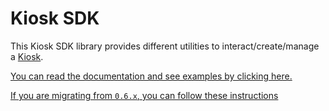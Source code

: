 # Kiosk SDK

This Kiosk SDK library provides different utilities to interact/create/manage a
[Kiosk](https://github.com/iotaledger/iota/tree/main/kiosk).

[You can read the documentation and see examples by clicking here.](https://wiki.iota.org/references/ts-sdk/kiosk)

[If you are migrating from `0.6.x`, you can follow these instructions](https://wiki.iota.org/references/ts-sdk/kiosk/from-v1)
